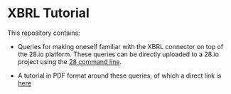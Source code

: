 XBRL Tutorial
=============

This repository contains:
- Queries for making oneself familiar with the XBRL connector on top of the 28.io platform. These queries can be directly uploaded to a 28.io project using the [28 command line](https://github.com/28msec/28).

- A tutorial in PDF format around these queries, of which a direct link is [here](https://github.com/28msec/project-xbrl-tutorial-queries/blob/master/tutorial/en-US/out/pdf/BizQLTutorial.pdf?raw=true)
